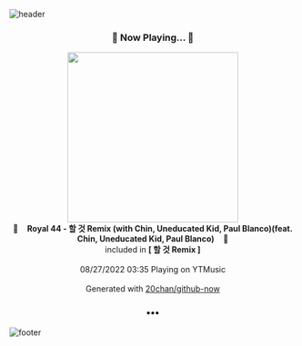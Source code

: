 ![header](https://capsule-render.vercel.app/api?type=wave&height=170&section=header&text=Hi.%20I'm%20SHIFT&fontColor=090707&fontAlignX=45&fontAlignY=65&fontSize=100)

<h3 align="center">🎵 Now Playing... 🎵</h3>
<p align="center">
  <a href="https://music.youtube.com/watch?v=eJ2zP3Lnhuo">
    <img width="300" src="https://lh3.googleusercontent.com/jSEQKFKtLUCkQMGFuyXVnlmNyDvA3uF1sXG__Eg0ztFqKJHuL1BQaNJdQN1leL6l_L70Y3VBMqt7OXJw">
  </a>
  <br>
  🎵&nbsp&nbsp&nbsp <b>Royal 44 - 할 것 Remix (with Chin, Uneducated Kid, Paul Blanco)(feat. Chin, Uneducated Kid, Paul Blanco)</b> &nbsp&nbsp&nbsp🎵
  <br>
  included in <b>[ 할 것 Remix ]</b>
  
  <br />
  <br />
  08/27/2022 03:35 Playing on YTMusic
  <br />
  <br />
  Generated with <a href="https://github.com/20chan/github-now">20chan/github-now</a>
</p>

<h3 align="center">•••</h3>

![footer](https://capsule-render.vercel.app/api?type=wave&height=150&section=footer)
